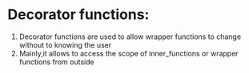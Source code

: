 Decorator functions:
===================

1) Decorator functions are used to allow wrapper functions to change without to knowing the user
2) Mainly,it allows to access the scope of inner_functions or wrapper functions from outside
